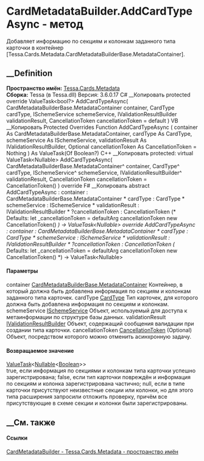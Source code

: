 # CardMetadataBuilder.AddCardTypeAsync - метод
Добавляет информацию по секциям и колонкам заданного типа карточки в контейнер
[Tessa.Cards.Metadata.CardMetadataBuilderBase.MetadataContainer].
## __Definition
 **Пространство имён:** [Tessa.Cards.Metadata](N_Tessa_Cards_Metadata.htm)  
 **Сборка:** Tessa (в Tessa.dll) Версия: 3.6.0.17
C# __Копировать
     protected override ValueTask<bool?> AddCardTypeAsync(
    	CardMetadataBuilderBase.MetadataContainer container,
    	CardType cardType,
    	ISchemeService schemeService,
    	IValidationResultBuilder validationResult,
    	CancellationToken cancellationToken = default
    )
VB __Копировать
     Protected Overrides Function AddCardTypeAsync ( 
    	container As CardMetadataBuilderBase.MetadataContainer,
    	cardType As CardType,
    	schemeService As ISchemeService,
    	validationResult As IValidationResultBuilder,
    	Optional cancellationToken As CancellationToken = Nothing
    ) As ValueTask(Of Boolean?)
C++ __Копировать
     protected:
    virtual ValueTask<Nullable<bool>> AddCardTypeAsync(
    	CardMetadataBuilderBase.MetadataContainer^ container, 
    	CardType^ cardType, 
    	ISchemeService^ schemeService, 
    	IValidationResultBuilder^ validationResult, 
    	CancellationToken cancellationToken = CancellationToken()
    ) override
F# __Копировать
     abstract AddCardTypeAsync : 
            container : CardMetadataBuilderBase.MetadataContainer * 
            cardType : CardType * 
            schemeService : ISchemeService * 
            validationResult : IValidationResultBuilder * 
            ?cancellationToken : CancellationToken 
    (* Defaults:
            let _cancellationToken = defaultArg cancellationToken new CancellationToken()
    *)
    -> ValueTask<Nullable<bool>> 
    override AddCardTypeAsync : 
            container : CardMetadataBuilderBase.MetadataContainer * 
            cardType : CardType * 
            schemeService : ISchemeService * 
            validationResult : IValidationResultBuilder * 
            ?cancellationToken : CancellationToken 
    (* Defaults:
            let _cancellationToken = defaultArg cancellationToken new CancellationToken()
    *)
    -> ValueTask<Nullable<bool>> 
#### Параметры
container
[CardMetadataBuilderBase.MetadataContainer](T_Tessa_Cards_Metadata_CardMetadataBuilderBase_MetadataContainer.htm)
    Контейнер, в который должна быть добавлена информация по секциям и колонкам заданного типа карточек.
cardType [CardType](T_Tessa_Cards_CardType.htm)
    Тип карточек, для которого должна быть добавлена информация по секциям и колонкам.
schemeService [ISchemeService](T_Tessa_Scheme_ISchemeService.htm)
    Объект, используемый для доступа к метаинформации по структуре базы данных.
validationResult
[IValidationResultBuilder](T_Tessa_Platform_Validation_IValidationResultBuilder.htm)
    Объект, содержащий сообщения валидации при создании типа карточки.
cancellationToken
[CancellationToken](https://learn.microsoft.com/dotnet/api/system.threading.cancellationtoken)
(Optional)
    Объект, посредством которого можно отменить асинхронную задачу.
#### Возвращаемое значение
[ValueTask](https://learn.microsoft.com/dotnet/api/system.threading.tasks.valuetask-1)<[Nullable](https://learn.microsoft.com/dotnet/api/system.nullable-1)<[Boolean](https://learn.microsoft.com/dotnet/api/system.boolean)>>  
true, если информация по секциями и колонкам типа карточки успешно
зарегистрирована; false, если тип карточки повреждён и информация по секциям и
колонка зарегистрирована частично; null, если в типе карточки присутствуют
неизвестные секции или колонки, но для этого типа расширения запросили
отложить проверку, причём все присутствующие в схеме секции и колонки были
зарегистрированы.
## __См. также
#### Ссылки
[CardMetadataBuilder - ](T_Tessa_Cards_Metadata_CardMetadataBuilder.htm)
[Tessa.Cards.Metadata - пространство имён](N_Tessa_Cards_Metadata.htm)
